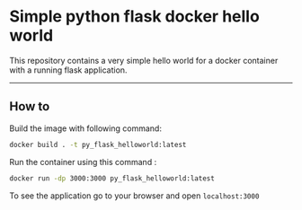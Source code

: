 # Simple python flask docker hello world
This repository contains a very simple hello world for a docker container with a running flask application.

***
## How to
 
Build the image with following command:
```bash
docker build . -t py_flask_helloworld:latest
```

Run the container using this command :
```bash
docker run -dp 3000:3000 py_flask_helloworld:latest
```

To see the application go to your browser and open `localhost:3000`
